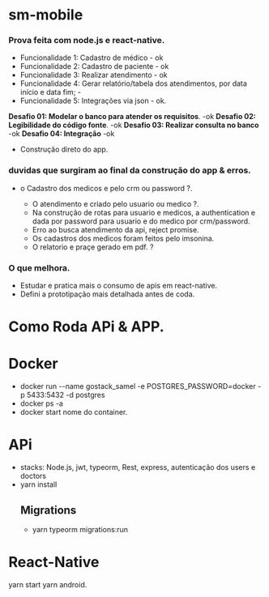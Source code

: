 # sm-mobile

### Prova feita com node.js e react-native.

- Funcionalidade 1: Cadastro de médico - ok
- Funcionalidade 2: Cadastro de paciente - ok
- Funcionalidade 3: Realizar atendimento - ok
- Funcionalidade 4: Gerar relatório/tabela dos atendimentos, por data início e data fim; -
- Funcionalidade 5: Integrações via json - ok.

**Desafio 01: Modelar o banco para atender os requisitos**. -ok
**Desafio 02: Legibilidade do código fonte**. -ok
**Desafio 03: Realizar consulta no banco** -ok
**Desafio 04: Integração** -ok
  - Construção direto do app.


### duvidas que surgiram ao final da construção do app & erros.

- o Cadastro dos medicos e pelo crm ou password ?.

  - O atendimento e criado pelo usuario ou medico ?.
  - Na construção de rotas para usuario e medicos, a authentication e dada por password para usuario e do medico por crm/password.  
  - Erro ao busca atendimento da api, reject promise.
  - Os cadastros dos medicos foram feitos pelo imsonina.
  - O relatorio e praçe gerado em pdf. ?

### O que melhora.
  - Estudar e pratica mais o consumo de apis em react-native.
  - Defini a prototipação mais detalhada antes de coda.
  
# Como Roda  APi & APP.

# Docker
-  docker run --name gostack_samel -e POSTGRES_PASSWORD=docker -p 5433:5432 -d postgres
-  docker ps -a
- docker start nome do container.

# APi
 - stacks: Node.js, jwt, typeorm, Rest, express, autenticação dos users e doctors
- yarn install
  ## Migrations
    - yarn typeorm migrations:run

# React-Native
  yarn start
  yarn android.
  
